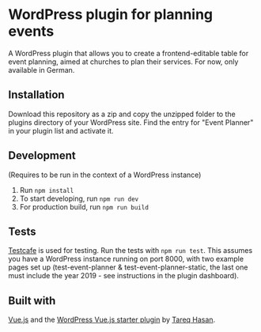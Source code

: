 # WordPress plugin for planning events

A WordPress plugin that allows you to create a frontend-editable table for event planning, aimed at churches to plan their services.
For now, only available in German.

## Installation

Download this repository as a zip and copy the unzipped folder to the plugins directory of your WordPress site.
Find the entry for "Event Planner" in your plugin list and activate it.

## Development

(Requires to be run in the context of a WordPress instance)
1. Run `npm install`
2. To start developing, run `npm run dev`
3. For production build, run `npm run build`


## Tests

[Testcafe](https://devexpress.github.io/testcafe/) is used for testing. Run the tests with `npm run test`.
This assumes you have a WordPress instance running on port 8000, with two example pages set up (test-event-planner & test-event-planner-static, the last one must include the year 2019 - see instructions in the plugin dashboard).

## Built with

[Vue.js](https://vuejs.org/) and the [WordPress Vue.js starter plugin](https://github.com/tareq1988/vue-wp-starter) by [Tareq Hasan](https://github.com/tareq1988).